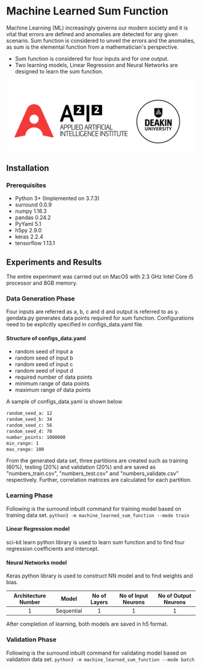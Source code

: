 # Machine Learned Sum Function

Machine Learning (ML) increasingly governs our modern society and it is vital that errors are defined and anomalies are detected for any given scenario. 
Sum function is considered to unveil the errors and the anomalies, as sum is the elemental function from a mathematician's perspective.

* Sum function is considered for four inputs and for one output.
* Two learning models, Linear Regression and Neural Networks are designed to learn the sum function.

![alt text](common/logo.png "Logo")

## Installation

### Prerequisites
* Python 3+ (Implemented on 3.7.3)
* surround 0.0.9
* numpy 1.16.3
* pandas 0.24.2
* PyYaml 5.1
* h5py 2.9.0
* keras 2.2.4
* tensorflow 1.13.1

## Experiments and Results
The entire experiment was carried out on MacOS with 2.3 GHz Intel Core i5 processor and 8GB memory.

### Data Generation Phase
Four inputs are referred as a, b, c and d and output is referred to as y.
gendata.py generates data points required for sum function. Configurations need to be explicitly specified in configs_data.yaml file.
#### Structure of configs_data.yaml
* random seed of input a
* random seed of input b
* random seed of input c
* random seed of input d
* required number of data points
* minimum range of data points
* maximum range of data points

A sample of configs_data.yaml is shown below
```
random_seed_a: 12
random_seed_b: 34
random_seed_c: 56
random_seed_d: 78
number_points: 1000000
min_range: 1
max_range: 100
```
From the generated data set, three partitions are created such as training (60%), testing (20%) and validation (20%) and are saved as "numbers_train.csv", "numbers_test.csv" and "numbers_validate.csv" respectively.
Further, correlation matrices are calculated for each partition.

### Learning Phase
Following is the surround inbuilt command for training model based on training data set.
`python3 -m machine_learned_sum_function --mode train`
#### Linear Regression model 
sci-kit learn python library is used to learn sum function and to find four regression coefficients and intercept.

#### Neural Networks model
Keras python library is used to construct NN model and to find weights and bias.

|Architecture Number |Model     |No of Layers  |No of Input Neurons|No of Output Neurons|
|:-----------------:|:-----:    |:-----------: |:-----------------:|:------------------:|  
|1                   |Sequential| 1            | 1                 |   1                |
 

After completion of learning, both models are saved in h5 format.

### Validation Phase
Following is the surround inbuilt command for validating model based on validation data set.
`python3 -m machine_learned_sum_function --mode batch`